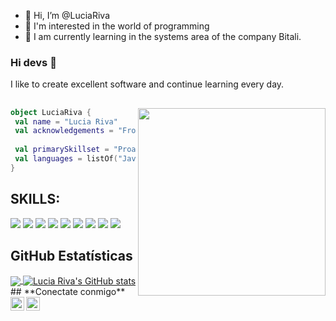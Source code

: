 - 👋 Hi, I’m @LuciaRiva
- 👀 I'm interested in the world of programming
- 🌱 I am currently learning in the systems area of the company Bitali.

###  Hi devs 👋


I like to create excellent software and continue learning every day.

## <img align="right" width="300" src="https://i2.wp.com/allhtaccess.info/wp-content/uploads/2018/03/programming.gif?fit=1281%2C716&ssl=1" />

```kotlin
object LuciaRiva {
 val name = "Lucia Riva"
 val acknowledgements = "Frontend Developer & UX/UI Designer"
 
 val primarySkillset = "Proactiva, autónoma, dinámica, organizada, resolutiva"
 val languages = listOf("JavaScript", "HTML5", "CSS", "Node.js", "Redux", "Figma", "Adobe XD")
}

```

## **SKILLS:**  

<p align="left">
  <img src="https://img.shields.io/badge/JavaScript-323330?style=for-the-badge&logo=javascript&logoColor=F7DF1E" />
  <img src="https://img.shields.io/badge/HTML5-E34F26?style=for-the-badge&logo=html5&logoColor=white" />
  <img src="https://img.shields.io/badge/CSS3-1572B6?style=for-the-badge&logo=css3&logoColor=white" />
  <img src="https://img.shields.io/badge/Node.js-43853D?style=for-the-badge&logo=node.js&logoColor=white" />
  <img src="https://img.shields.io/badge/Redux-764ABC?style=for-the-badge&logo=redux&logoColor=white" />
  <img src="https://img.shields.io/badge/Figma-F24E1E?style=for-the-badge&logo=figma&logoColor=white" />
  <img src="https://img.shields.io/badge/Adobe%20XD-FF61F6?style=for-the-badge&logo=adobe-xd&logoColor=white" />
  <img src="https://img.shields.io/badge/Visual%20Studio%20Code-0078D4?style=for-the-badge&logo=visual-studio-code&logoColor=white" />
  <img src="https://img.shields.io/badge/Git-F05032?style=for-the-badge&logo=git&logoColor=white" />
</p>


## **GitHub Estatísticas**

<a href="https://github.com/luciariva">
  <img align="center" src="https://github-readme-stats.vercel.app/api/top-langs/?username=luciariva&theme=merko&hide_langs_below=1" />
</a>

<a href="https://github.com/luciariva">
 <img align="center" src="https://github-readme-stats.vercel.app/api?username=luciariva&show_icons=true&theme=dracula&line_height=27" alt="Lucia Riva's GitHub stats"/>
</a>

<br>
## **Conectate conmigo**
<img align="left" alt="website" width="22px" src="https://img.icons8.com/fluency/48/000000/domain.png" />
<img align="left" alt="linkedin" width="22px" src="https://img.icons8.com/fluency/48/000000/linkedin.png" />

